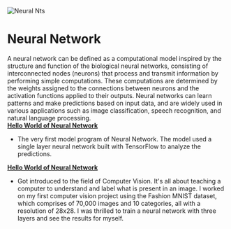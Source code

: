 ![Neural Nts](https://github.com/SumitxThokar/Neural_Nets/blob/main/images/neural.jpg)
# Neural Network
A neural network can be defined as a computational model inspired by the structure and function of the biological neural networks, consisting of interconnected nodes (neurons) that process and transmit information by performing simple computations. These computations are determined by the weights assigned to the connections between neurons and the activation functions applied to their outputs. Neural networks can learn patterns and make predictions based on input data, and are widely used in various applications such as image classification, speech recognition, and natural language processing.
<br>
[**Hello World of Neural Network**](https://github.com/SumitxThokar/Neural_Nets/blob/main/DeepLearning.Ai/C1_W1_01Hello_world_of_Neural_nets.py)
- The very first model program of Neural Network. The model used a single layer neural network built with TensorFlow to analyze the predictions.


[**Hello World of Neural Network**](https://github.com/SumitxThokar/Neural_Nets/blob/main/DeepLearning.Ai/C1_W1_02_CVision.py)
- Got introduced to the field of Computer Vision. It's all about teaching a computer to understand and label what is present in an image. I worked on my first computer vision project using the Fashion MNIST dataset, which comprises of 70,000 images and 10 categories, all with a resolution of 28x28. I was thrilled to train a neural network with three layers and see the results for myself.
